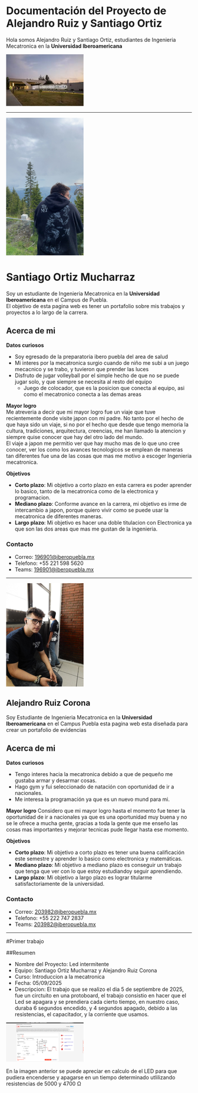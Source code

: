 # Documentación del Proyecto de Alejandro Ruiz y Santiago Ortiz

Hola somos Alejandro Ruiz y Santiago Ortiz, estudiantes de Ingenieria Mecatronica en la **Universidad Iberoamericana**

<img src="recursos/imgs/ibero.jpeg" alt="Diagrama del sistema" width="210">

---

<img src="recursos/imgs/image.jpeg" alt="Diagrama del sistema" width="210">


# Santiago Ortiz Mucharraz

Soy un estudiante de Ingenieria Mecatronica en la **Universidad Iberoamericana** en el Campus de Puebla.  
El objetivo de esta pagina web es tener un portafolio sobre mis trabajos y proyectos a lo largo de la carrera.  

## Acerca de mi 

**Datos curiosos**  

- Soy egresado de la preparatoria ibero puebla del area de salud
- Mi interes por la mecatronica surgio cuando de niño me subi a un juego mecacnico y se trabo, y tuvieron que prender las luces
- Disfruto de jugar volleyball por el simple hecho de que no se puede jugar solo, y que siempre se necesita al resto del equipo
    - Juego de colocador, que es la posicion que conecta al equipo, asi como el mecatronico conecta a las demas areas  

**Mayor logro**  
Me atreveria a decir que mi mayor logro fue un viaje que tuve recientemente donde visite japon con mi padre. No tanto por el hecho de que haya sido un viaje, si no por el hecho que desde que tengo memoria la cultura, tradiciones, arquitectura, creencias, me han llamado la atencion y siempre quise conocer que hay del otro lado del mundo.  
El viaje a japon me permitio ver que hay mucho mas de lo que uno cree conocer, ver los como los avances tecnologicos se emplean de maneras tan diferentes fue una de las cosas que mas me motivo a escoger Ingenieria mecatronica.  

**Objetivos**  
- **Corto plazo**: Mi objetivo a corto plazo en esta carrera es poder aprender lo basico, tanto de la mecatronica como de la electronica y programacion.  
- **Mediano plazo**: Conforme avance en la carrera, mi objetivo es irme de intercambio a japon, porque quiero vivir como se puede usar la mecatronica de diferentes maneras.  
- **Largo plazo**: Mi objetivo es hacer una doble titulacion con Electronica ya que son las dos areas que mas me gustan de la ingenieria.  

### Contacto  
- Correo: 196901@iberopuebla.mx
- Telefono: +55 221 598 5620
- Teams: 196901@iberopuebla.mx

---

<img src="recursos/imgs/alex.jpeg" alt="Diagrama del sistema" width="210">

## Alejandro Ruiz Corona

Soy Estudiante de Ingenieria Mecatronica en la **Universidad Iberoamericana** en el Campus Puebla esta pagina web esta diseñada para crear un portafolio de evidencias

## Acerca de mi

**Datos curiosos**

- Tengo interes hacia la mecatronica debido a que de pequeño me gustaba armar y desarmar cosas.
- Hago gym y fui seleccionado de natación con oportunidad de ir a nacionales.
- Me interesa la programación ya que es un nuevo mund para mi.

**Mayor logro** 
Considero que mi mayor logro hasta el momento fue tener la oportunidad de ir a nacionales ya que es una oportunidad muy buena y no se le ofrece a mucha gente, gracias a toda la gente que me enseño las cosas mas importantes y mejorar tecnicas pude llegar hasta ese momento.

**Objetivos**   
- **Corto plazo**: Mi objetivo a corto plazo es tener una buena calificación este semestre y aprender lo basico como electronica y matemáticas.  
- **Mediano plazo**: Mi objetivo a mediano plazo es conseguir un trabajo que tenga que ver con lo que estoy estudiandoy seguir aprendiendo.  
- **Largo plazo**: Mi objetivo a largo plazo es lograr titularme satisfactoriamente de la universidad.

### Contacto  
- Correo: 203982@iberopuebla.mx
- Telefono: +55 222 747 2837
- Teams: 203982@iberopuebla.mx

---

#Primer trabajo
  
##Resumen  

- Nombre del Proyecto: Led intermitente
- Equipo: Santiago Ortiz Mucharraz y Alejandro Ruiz Corona
- Curso: Introduccion a la mecatronica
- Fecha: 05/09/2025
- Descripcion: El trabajo que se realizo el dia 5 de septiembre de 2025, fue un circtuito en una protoboard, el trabajo consistio en hacer que el Led se apagara y se prendiera cada cierto tiempo, en nuestro caso, duraba 6 segundos encedido, y 4 segundos apagado, debido a las resistencias, el capacitador, y la corriente que usamos. 

<img src="recursos/imgs/imagen.png" alt="Diagrama del sistema" width="210">

En la imagen anterior se puede apreciar en calculo de el LED para que pudiera encenderse y apagarse en un tiempo determinado utlilizando resistencias de 5000 y 4700 Ω